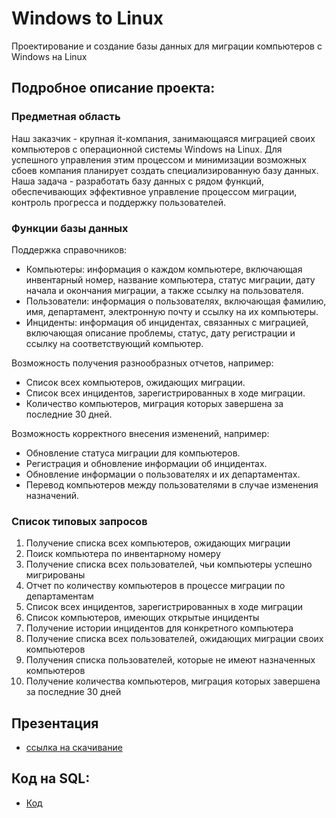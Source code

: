 # Windows to Linux
Проектирование и создание базы данных для миграции компьютеров с Windows на Linux

## Подробное описание проекта:
### Предметная область
  Наш заказчик - крупная it-компания, занимающаяся миграцией своих компьютеров с операционной системы Windows на Linux. Для успешного управления этим процессом и минимизации возможных сбоев компания планирует создать специализированную базу данных. Наша задача - разработать базу данных с рядом функций, обеспечивающих эффективное управление процессом миграции, контроль прогресса и поддержку пользователей.
### Функции базы данных
Поддержка справочников:
- Компьютеры: информация о каждом компьютере, включающая инвентарный номер, название компьютера, статус миграции, дату начала и окончания миграции, а также ссылку на пользователя.
- Пользователи: информация о пользователях, включающая фамилию, имя, департамент, электронную почту и ссылку на их компьютеры.
- Инциденты: информация об инцидентах, связанных с миграцией, включающая описание проблемы, статус, дату регистрации и ссылку на соответствующий компьютер.

Возможность получения разнообразных отчетов, например:
- Список всех компьютеров, ожидающих миграции.
- Список всех инцидентов, зарегистрированных в ходе миграции.
- Количество компьютеров, миграция которых завершена за последние 30 дней.

Возможность корректного внесения изменений, например:
- Обновление статуса миграции для компьютеров.
- Регистрация и обновление информации об инцидентах.
- Обновление информации о пользователях и их департаментах.
- Перевод компьютеров между пользователями в случае изменения назначений.

### Список типовых запросов
1. Получение списка всех компьютеров, ожидающих миграции
2. Поиск компьютера по инвентарному номеру
3. Получение списка всех пользователей, чьи компьютеры успешно мигрированы
4. Отчет по количеству компьютеров в процессе миграции по департаментам
5. Список всех инцидентов, зарегистрированных в ходе миграции
6. Список компьютеров, имеющих открытые инциденты
7. Получение истории инцидентов для конкретного компьютера
8. Получение списка всех пользователей, ожидающих миграции своих компьютеров
9. Получения списка пользователей, которые не имеют назначенных компьютеров
10. Получение количества компьютеров, миграция которых завершена за последние 30 дней

## Презентация
- [ссылка на скачивание](./windows_to_linux.pptx)

## Код на SQL:
- [Код](./WtoL.sql)
